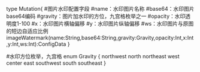 type Mutation{
    #图片水印配置字段
    #name：水印图片名称
    #base64：水印图片base64编码
    #gravity：图片加水印的方位，九宫格枚举之一
    #opacity：水印透明度1-100
    #x：水印图片横轴偏移
    #y：水印图片纵轴偏移
    #ws：水印图片与原图的短边自适应比例
    imageWatermark(name:String,base64:String,gravity:Gravity,opacity:Int,x:Int,y:Int,ws:Int):ConfigData
}

#水印方位枚举，九宫格
enum Gravity {
  northwest
  north
  northeast
  west
  center
  east
  southwest
  south
  southeast
}